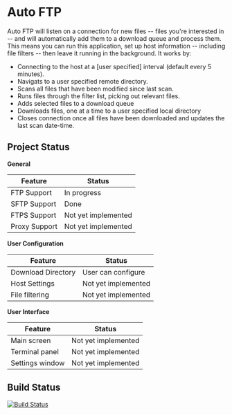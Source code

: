 Auto FTP
========

Auto FTP will listen on a connection for new files -- files you're interested in -- and will automatically add them to a download queue and process them. This means you can run this application, set up host information -- including file filters -- then leave it running in the background. It works by:

- Connecting to the host at a [user specified] interval (default every 5 minutes).
- Navigats to a user specified remote directory.
- Scans all files that have been modified since last scan.
- Runs files through the filter list, picking out relevant files.
- Adds selected files to a download queue
- Downloads files, one at a time to a user specified local directory
- Closes connection once all files have been downloaded and updates the last scan date-time.

Project Status
--------------

**General**

|Feature|Status|
|-------|------|
|FTP Support|In progress|
|SFTP Support|Done|
|FTPS Support|Not yet implemented|
|Proxy Support|Not yet implemented|

**User Configuration**

|Feature|Status|
|-------|------|
|Download Directory|User can configure|
|Host Settings|Not yet implemented|
|File filtering|Not yet implemented|


**User Interface**

|Feature|Status|
|-------|------|
|Main screen|Not yet implemented|
|Terminal panel|Not yet implemented|
|Settings window|Not yet implemented|

Build Status
------------

[![Build Status](https://travis-ci.org/JAGFin1/auto-ftp.png?branch=master)](https://travis-ci.org/JAGFin1/auto-ftp)
